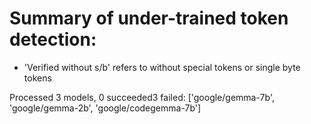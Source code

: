 # Summary of under-trained token detection:

* 'Verified without s/b' refers to without special tokens or single byte tokens




Processed 3 models, 0 succeeded3 failed: ['google/gemma-7b', 'google/gemma-2b', 'google/codegemma-7b']

